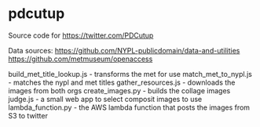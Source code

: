 # pdcutup
Source code for https://twitter.com/PDCutup

Data sources:
https://github.com/NYPL-publicdomain/data-and-utilities
https://github.com/metmuseum/openaccess

build_met_title_lookup.js - transforms the met for use
match_met_to_nypl.js - matches the nypl and met titles
gather_resources.js - downloads the images from both orgs
create_images.py - builds the collage images
judge.js - a small web app to select composit images to use
lambda_function.py - the AWS lambda function that posts the images from S3 to twitter

